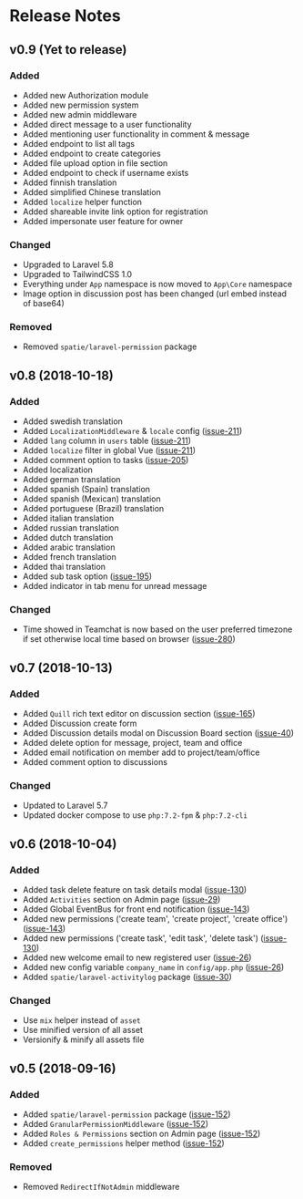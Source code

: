 # Release Notes

## v0.9 (Yet to release)

### Added

- Added new Authorization module
- Added new permission system
- Added new admin middleware
- Added direct message to a user functionality
- Added mentioning user functionality in comment & message
- Added endpoint to list all tags
- Added endpoint to create categories
- Added file upload option in file section
- Added endpoint to check if username exists
- Added finnish translation
- Added simplified Chinese translation
- Added `localize` helper function
- Added shareable invite link option for registration
- Added impersonate user feature for owner

### Changed

- Upgraded to Laravel 5.8
- Upgraded to TailwindCSS 1.0
- Everything under `App` namespace is now moved to `App\Core` namespace
- Image option in discussion post has been changed (url embed instead of base64)

### Removed

- Removed `spatie/laravel-permission` package

## v0.8 (2018-10-18)

### Added

- Added swedish translation
- Added `LocalizationMiddleware` & `locale` config ([issue-211](https://github.com/iluminar/goodwork/issues/211))
- Added `lang` column in `users` table ([issue-211](https://github.com/iluminar/goodwork/issues/211))
- Added `localize` filter in global Vue ([issue-211](https://github.com/iluminar/goodwork/issues/211))
- Added comment option to tasks ([issue-205](https://github.com/iluminar/goodwork/issues/205))
- Added localization
- Added german translation
- Added spanish (Spain) translation
- Added spanish (Mexican) translation
- Added portuguese (Brazil) translation
- Added italian translation
- Added russian translation
- Added dutch translation
- Added arabic translation
- Added french translation
- Added thai translation
- Added sub task option ([issue-195](https://github.com/iluminar/goodwork/issues/195))
- Added indicator in tab menu for unread message

### Changed

- Time showed in Teamchat is now based on the user preferred timezone if set otherwise local time based on browser ([issue-280](https://github.com/iluminar/goodwork/issues/280))


## v0.7 (2018-10-13)

### Added

- Added `Quill` rich text editor on discussion section ([issue-165](https://github.com/iluminar/goodwork/issues/165))
- Added Discussion create form
- Added Discussion details modal on Discussion Board section ([issue-40](https://github.com/iluminar/goodwork/issues/40))
- Added delete option for message, project, team and office
- Added email notification on member add to project/team/office
- Added comment option to discussions

### Changed

- Updated to Laravel 5.7
- Updated docker compose to use `php:7.2-fpm` & `php:7.2-cli`


## v0.6 (2018-10-04)

### Added

- Added task delete feature on task details modal ([issue-130](https://github.com/iluminar/goodwork/issues/130))
- Added `Activities` section on Admin page ([issue-29](https://github.com/iluminar/goodwork/issues/29))
- Added Global EventBus for front end notification ([issue-143](https://github.com/iluminar/goodwork/issues/143))
- Added new permissions ('create team', 'create project', 'create office') ([issue-143](https://github.com/iluminar/goodwork/issues/143))
- Added new permissions ('create task', 'edit task', 'delete task') ([issue-130](https://github.com/iluminar/goodwork/issues/130))
- Added new welcome email to new registered user ([issue-26](https://github.com/iluminar/goodwork/issues/26))
- Added new config variable `company_name` in `config/app.php` ([issue-26](https://github.com/iluminar/goodwork/issues/26))
- Added `spatie/laravel-activitylog` package ([issue-30](https://github.com/iluminar/goodwork/issues/30))

### Changed

- Use `mix` helper instead of `asset`
- Use minified version of all asset
- Versionify & minify all assets file


## v0.5 (2018-09-16)

### Added

- Added `spatie/laravel-permission` package ([issue-152](https://github.com/iluminar/goodwork/issues/152))
- Added `GranularPermissionMiddleware` ([issue-152](https://github.com/iluminar/goodwork/issues/152))
- Added `Roles & Permissions` section on Admin page ([issue-152](https://github.com/iluminar/goodwork/issues/152))
- Added `create_permissions` helper method ([issue-152](https://github.com/iluminar/goodwork/issues/152))

### Removed

- Removed `RedirectIfNotAdmin` middleware

